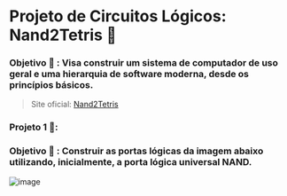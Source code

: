 # Projeto de Circuitos Lógicos: Nand2Tetris 🔧
### Objetivo 🎯 : Visa construir um sistema de computador de uso geral e uma hierarquia de software moderna, desde os princípios básicos. 
> Site oficial: [Nand2Tetris](https://www.nand2tetris.org/course)

### Projeto 1 📌: 

### Objetivo 🎯 : Construir as portas lógicas da imagem abaixo utilizando, inicialmente, a porta lógica universal NAND. 

![image](https://github.com/Nicolesilvaa/nand2tetris/assets/68083480/4bf7bbd1-d987-4831-b8b5-5b874e4d7626)
